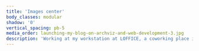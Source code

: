 ```yaml
---
title: 'Images center'
body_classes: modular
shadow: '0'
vertical_spacing: pb-5
media_order: launching-my-blog-on-archviz-and-web-development-3.jpg
description: 'Working at my workstation at LOFFICE, a coworking place in Budapest'
---
```


